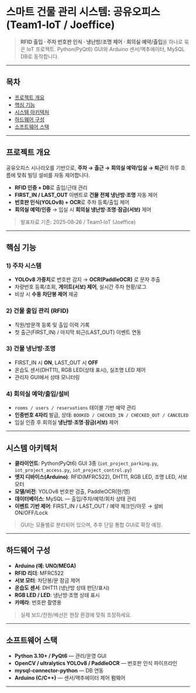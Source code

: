 # 스마트 건물 관리 시스템: 공유오피스 (Team1‑IoT / Joeffice)

> **RFID 출입 · 주차 번호판 인식 · 냉난방/조명 제어 · 회의실 예약/출입**을 하나로 묶은 IoT 프로젝트. Python(PyQt6) GUI와 Arduino 센서/액추에이터, MySQL DB로 동작합니다.


---


## 목차

* [프로젝트 개요](#프로젝트-개요)
* [핵심 기능](#핵심-기능)
* [시스템 아키텍처](#시스템-아키텍처)
* [하드웨어 구성](#하드웨어-구성)
* [소프트웨어 스택](#소프트웨어-스택)

---

## 프로젝트 개요

공유오피스 시나리오를 기반으로, **주차 → 출근 → 회의실 예약/입실 → 퇴근**의 하루 흐름에 맞춰 빌딩 설비를 자동 제어합니다.

* **RFID 인증 + DB**로 출입/근태 관리
* **FIRST\_IN / LAST\_OUT** 이벤트로 **건물 전체 냉난방·조명** 자동 제어
* **번호판 인식(YOLOv8) + OCR**로 주차 등록/출입 제어
* **회의실 예약/인증** → 입실 시 **회의실 냉난방·조명·잠금(서보)** 제어

> 발표자료 기준: 2025‑08‑26 / Team1‑IoT (Joeffice)

---

## 핵심 기능

### 1) 주차 시스템

* **YOLOv8 가중치**로 번호판 감지 → **OCR(PaddleOCR)** 로 문자 추출
* 차량번호 등록/조회, **게이트(서보) 제어**, 실시간 주차 현황/로그
* 비상 시 **수동 차단봉 제어** 제공

### 2) 건물 출입 관리 (RFID)

* 직원/방문객 등록 및 출입 이력 기록
* 첫 출근(FIRST\_IN) / 마지막 퇴근(LAST\_OUT) 이벤트 연동

### 3) 건물 냉난방·조명

* FIRST\_IN 시 **ON**, LAST\_OUT 시 **OFF**
* 온습도 센서(DHT11), RGB LED(상태 표시), 실조명 LED 제어
* 관리자 GUI에서 상태 모니터링

### 4) 회의실 예약/출입/설비

* `rooms / users / reservations` 테이블 기반 예약 관리
* **인증번호 4자리** 발급, 상태: `BOOKED / CHECKED_IN / CHECKED_OUT / CANCELED`
* 입실 인증 후 회의실 **냉난방·조명·잠금(서보)** 제어

---

## 시스템 아키텍처

* **클라이언트**: Python(PyQt6) GUI 3종 (`iot_project_parking.py`, `iot_project_access.py`, `iot_project_control.py`)
* **엣지 디바이스(Arduino)**: RFID(MFRC522), DHT11, RGB LED, 조명 LED, 서보 모터
* **모델/비전**: YOLOv8 번호판 검출, PaddleOCR(한/영)
* **데이터베이스**: MySQL — 출입/주차/예약/회차 상태 관리
* **이벤트 기반 제어**: FIRST\_IN / LAST\_OUT / 예약 체크인/아웃 → 설비 ON/OFF/Lock

> GUI는 모듈별로 분리되어 있으며, 추후 단일 통합 GUI로 확장 예정.

---

## 하드웨어 구성

* **Arduino (예: UNO/MEGA)**
* **RFID 리더**: MFRC522
* **서보 모터**: 차단봉/문 잠금 제어
* **온습도 센서**: DHT11 (냉난방 상태 판단/표시)
* **RGB LED / LED**: 냉난방·조명 상태 표시
* **카메라**: 번호판 촬영용

> 실제 보드/전원/배선은 현장 환경에 맞춰 조정하세요.

---

## 소프트웨어 스택

* **Python 3.10+ / PyQt6** — 관리/운영 GUI
* **OpenCV / ultralytics YOLOv8 / PaddleOCR** — 번호판 인식 파이프라인
* **mysql-connector-python** — DB 연동
* **Arduino (C/C++)** — 센서/액추에이터 제어 펌웨어

---
